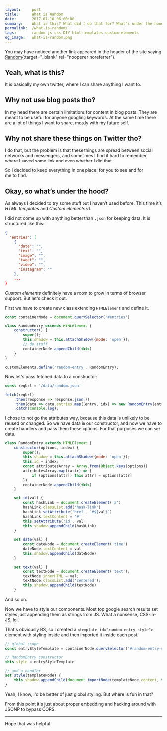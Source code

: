 ```yaml
---
layout:     post
title:      What is Яandom
date:       2017-07-10 06:00:00
summary:    What is this? What did I do that for? What's under the hood? 
permalink:  /what-is-random/
tags:       random js css DIY html-templates custom-elements
og_image:   what-is-random.png
---
```


You may have noticed another link appeared in the header of the site saying 
[Яandom](/random/){:target="_blank" rel="noopener noreferrer"}.

## Yeah, what is&nbsp;this?

It&nbsp;is&nbsp;basically my&nbsp;own twitter,
where&nbsp;I can share anything&nbsp;I want&nbsp;to.

## Why not use blog posts tho? 

In&nbsp;my&nbsp;head there are certain limitations for content
in&nbsp;blog posts. They are meant to&nbsp;be&nbsp;useful for anyone
googling keywords. At&nbsp;the same time there are a&nbsp;lot
of&nbsp;things&nbsp;I want to&nbsp;share, mostly with
my&nbsp;future self.

## Why not share these things on&nbsp;Twitter tho?

I&nbsp;do that, but the problem is&nbsp;that these things are spread
between social networks and messengers, and sometimes&nbsp;I find
it&nbsp;hard to&nbsp;remember where&nbsp;I saved some link and even
whether&nbsp;I did that.


So&nbsp;I&nbsp;decided to&nbsp;keep everything in&nbsp;one place:
for you to&nbsp;see and for me&nbsp;to&nbsp;find.

## Okay, so&nbsp;what&rsquo;s under the hood?

As&nbsp;always&nbsp;I decided to&nbsp;try some stuff out&nbsp;I
haven&rsquo;t used before. This time it&rsquo;s *HTML templates*
and *Custom&nbsp;elements&nbsp;v1*.

I did not come up with anything better than `.json` for keeping data.
It is structured like this:
```json
{
  "entries": [
    {
      "date": "",
      "text": "",
      "image": "",
      "tweet": "",
      "video": "",
      "instagram": ""
    },
    ...
}
```

*Custom elements* definitely have a room to grow in terms of
browser support. But let's check it out.

First we have to create new class extending `HTMLElement` and define it.
```js
const containerNode = document.querySelector('#entries')

class RandomEntry extends HTMLElement {
    constructor() {
        super();
        this.shadow = this.attachShadow({mode: 'open'});
        // do stuff
        containerNode.appendChild(this)
    }
}

customElements.define('random-entry', RandomEntry);
```

Now let's pass fetched data to a constructor:
```js
const reqUrl = '/data/random.json'

fetch(reqUrl)
    .then(response => response.json())
    .then(data => data.entries.map((entry, idx) => new RandomEntry(entry, idx)))
    .catch(console.log);
```

I chose to not go the attributes way, because this data
is unlikely to be reused or changed. So we have data in our constructor,
and now we have to create handlers and pass them these options.
For that purposes we can `set` data.

```js
class RandomEntry extends HTMLElement {
    constructor(options, index) {
        super();
        this.shadow = this.attachShadow({mode: 'open'});
        this.id = index;
        const attributesArray = Array.from(Object.keys(options))
        attributesArray.map((attr) => {
            if (options[attr]) this[attr] = options[attr]
        })
        containerNode.appendChild(this)
    }

    set id(val) {
        const hashLink = document.createElement('a')
        hashLink.classList.add('hash-link')
        hashLink.setAttribute('href', `#${val}`)
        hashLink.textContent = '#'
        this.setAttribute('id', val)
        this.shadow.appendChild(hashLink)
    }

    set date(val) {
        const dateNode = document.createElement('time')
        dateNode.textContent = val
        this.shadow.appendChild(dateNode)
    }

    set text(val) {
        const textNode = document.createElement('text');
        textNode.innerHTML = val;
        textNode.classList.add('centered');
        this.shadow.appendChild(textNode)
    }

```

And so on.

Now we have to style our components. Most top google search results
set styles just appending them as strings from JS. What a nonsense,
CSS-in-JS, lol.

That's obviously BS, so I created a `<template id="random-entry-style">`
element with styling inside and then imported it inside each post.
```js
// global scope
const entryStyleTemplate = containerNode.querySelector('#random-entry-style')

// RandomEntry constructor
this.style = entryStyleTemplate

// and a handler
set style(templateNode) {
    this.shadow.appendChild(document.importNode(templateNode.content, true))
}
```

Yeah, I know, I'd be better of just global styling.
But where is fun in that?

From this point it's just about proper embedding and hacking around
with JSONP to bypass CORS.

--------

Hope that was helpful.